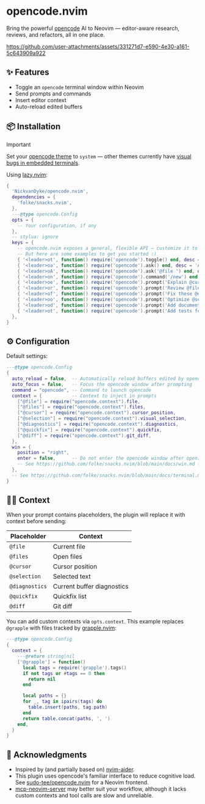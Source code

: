 # opencode.nvim

Bring the powerful [opencode](https://github.com/sst/opencode) AI to Neovim — editor-aware research, reviews, and refactors, all in one place.

https://github.com/user-attachments/assets/331271d7-e590-4e30-a161-5c643909a922

## ✨ Features

- Toggle an `opencode` terminal window within Neovim
- Send prompts and commands
- Insert editor context
- Auto-reload edited buffers

## 📦 Installation

> [!IMPORTANT]
> Set your [opencode theme](https://opencode.ai/docs/themes/) to `system` — other themes currently have [visual bugs in embedded terminals](https://github.com/sst/opencode/issues/445).

Using [lazy.nvim](https://github.com/folke/lazy.nvim):

```lua
{
  'NickvanDyke/opencode.nvim',
  dependencies = {
    'folke/snacks.nvim',
  },
  ---@type opencode.Config
  opts = {
    -- Your configuration, if any
  },
  -- stylua: ignore
  keys = {
    -- opencode.nvim exposes a general, flexible API — customize it to your workflow!
    -- But here are some examples to get you started :)
    { '<leader>ot', function() require('opencode').toggle() end, desc = 'Toggle opencode', },
    { '<leader>oa', function() require('opencode').ask() end, desc = 'Ask opencode', mode = { 'n', 'v' }, },
    { '<leader>oA', function() require('opencode').ask('@file ') end, desc = 'Ask opencode about current file', mode = { 'n', 'v' }, },
    { '<leader>on', function() require('opencode').command('/new') end, desc = 'New session', },
    { '<leader>oe', function() require('opencode').prompt('Explain @cursor and its context') end, desc = 'Explain code near cursor' },
    { '<leader>or', function() require('opencode').prompt('Review @file for correctness and readability') end, desc = 'Review file', },
    { '<leader>of', function() require('opencode').prompt('Fix these @diagnostics') end, desc = 'Fix errors', },
    { '<leader>oo', function() require('opencode').prompt('Optimize @selection for performance and readability') end, desc = 'Optimize selection', mode = 'v', },
    { '<leader>od', function() require('opencode').prompt('Add documentation comments for @selection') end, desc = 'Document selection', mode = 'v', },
    { '<leader>ot', function() require('opencode').prompt('Add tests for @selection') end, desc = 'Test selection', mode = 'v', },
  },
}
```

## ⚙️ Configuration

Default settings:

```lua
---@type opencode.Config
{
  auto_reload = false,  -- Automatically reload buffers edited by opencode
  auto_focus = false,   -- Focus the opencode window after prompting 
  command = "opencode", -- Command to launch opencode
  context = {           -- Context to inject in prompts
    ["@file"] = require("opencode.context").file,
    ["@files"] = require("opencode.context").files,
    ["@cursor"] = require("opencode.context").cursor_position,
    ["@selection"] = require("opencode.context").visual_selection,
    ["@diagnostics"] = require("opencode.context").diagnostics,
    ["@quickfix"] = require("opencode.context").quickfix,
    ["@diff"] = require("opencode.context").git_diff,
  },
  win = {
    position = "right",
    enter = false,      -- Do not enter the opencode window after opening it
    -- See https://github.com/folke/snacks.nvim/blob/main/docs/win.md for more window options
  },
  -- See https://github.com/folke/snacks.nvim/blob/main/docs/terminal.md for more terminal options
}
```

## 🕵️‍♂️ Context

When your prompt contains placeholders, the plugin will replace it with context before sending:

| Placeholder | Context |
| - | - |
| `@file` | Current file |
| `@files` | Open files |
| `@cursor` | Cursor position |
| `@selection` | Selected text |
| `@diagnostics` | Current buffer diagnostics |
| `@quickfix` | Quickfix list |
| `@diff` | Git diff |

You can add custom contexts via `opts.context`. This example replaces `@grapple` with files tracked by [grapple.nvim](https://github.com/cbochs/grapple.nvim):

```lua
---@type opencode.Config
{
  context = {
    ---@return string|nil
    ['@grapple'] = function()
      local tags = require('grapple').tags()
      if not tags or #tags == 0 then
        return nil
      end

      local paths = {}
      for _, tag in ipairs(tags) do
        table.insert(paths, tag.path)
      end
      return table.concat(paths, ', ')
    end,
  }
}
```

## 🙏 Acknowledgments

- Inspired by (and partially based on) [nvim-aider](https://github.com/GeorgesAlkhouri/nvim-aider).
- This plugin uses opencode's familiar interface to reduce cognitive load. See [sudo-tee/opencode.nvim](https://github.com/sudo-tee/opencode.nvim) for a Neovim frontend.
- [mcp-neovim-server](https://github.com/bigcodegen/mcp-neovim-server) may better suit your workflow, although it lacks custom contexts and tool calls are slow and unreliable.
